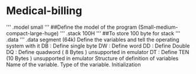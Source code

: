 # Medical-billing
'''
.model small
'''
##Define the model of the program 
(Small-medium-compact-large-huge)
'''
.stack 100H
'''
##To store 100 byte for stack 
'''
.data
'''
.data segment (64k)
Define the variables and tell the operating system with it 
DB : Define single byte 
DW : Define word
DD : Define Double 
DQ : Define quadword  ( 8 Bytes ) unsupported in emulator
DT : Define TEN (10 Bytes ) unsupported in emulator
 Structure of definition of variables
Name of the variable.                  Type of the variable.              Initialization 
